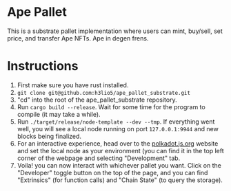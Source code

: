 # Ape Pallet

This is a substrate pallet implementation where users can mint, buy/sell, set price, and transfer Ape NFTs. Ape in degen frens.

# Instructions
1. First make sure you have rust installed. 
2. `git clone git@github.com:h3lio5/ape_pallet_substrate.git`
3. "cd" into the root of the ape_pallet_substrate repository. 
4. Run `cargo build --release`. Wait for some time for the program to compile (it may take a while).
5. Run `./target/release/node-template --dev --tmp`. If everything went well, you will see a local node running on port `127.0.0.1:9944` and new blocks being finalized.
6. For an interactive experience, head over to the [polkadot.js.org](https://polkadot.js.org/apps/) website and set the local node as your environment (you can find it in the top left corner of the webpage and selecting "Development" tab. 
7. Voila! you can now interact with whichever pallet you want. Click on the "Developer" toggle button on the top of the page, and you can find "Extrinsics" (for function calls) and "Chain State" (to query the storage). 

